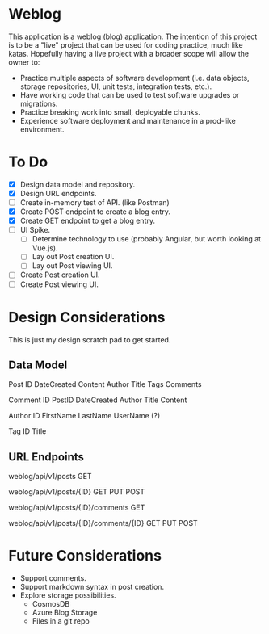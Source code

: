 # Weblog
This application is a weblog (blog) application. The intention of this project is to be a "live" project that can be used for coding practice, much like katas.  Hopefully having a live project with a broader scope will allow the owner to:
* Practice multiple aspects of software development (i.e. data objects, storage repositories, UI, unit tests, integration tests, etc.).
* Have working code that can be used to test software upgrades or migrations.
* Practice breaking work into small, deployable chunks.
* Experience software deployment and maintenance in a prod-like environment.

# To Do
- [X] Design data model and repository.
- [X] Design URL endpoints.
- [ ] Create in-memory test of API. (like Postman)
- [X] Create POST endpoint to create a blog entry.
- [X] Create GET endpoint to get a blog entry.
- [ ] UI Spike.
    - [ ] Determine technology to use (probably Angular, but worth looking at Vue.js).
    - [ ] Lay out Post creation UI.
    - [ ] Lay out Post viewing UI.
- [ ] Create Post creation UI.
- [ ] Create Post viewing UI.

# Design Considerations
This is just my design scratch pad to get started.
## Data Model
Post
  ID
  DateCreated
  Content
  Author
  Title
  Tags
  Comments

Comment
  ID
  PostID
  DateCreated
  Author
  Title
  Content

Author
    ID
    FirstName
    LastName
    UserName (?)

Tag
  ID
  Title

## URL Endpoints
weblog/api/v1/posts GET

weblog/api/v1/posts/{ID}    GET PUT POST

weblog/api/v1/posts/{ID}/comments   GET

weblog/api/v1/posts/{ID}/comments/{ID}  GET PUT POST

# Future Considerations
* Support comments.
* Support markdown syntax in post creation.
* Explore storage possibilities.
  * CosmosDB
  * Azure Blog Storage
  * Files in a git repo

